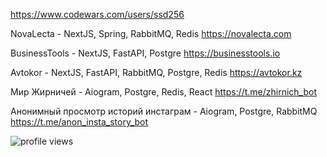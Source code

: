 <!-- [![Typing SVG](https://readme-typing-svg.herokuapp.com?font=Fira+Code&pause=1000&width=435&lines=Hi+there!;My+name+is+Danil+and+am+a+Python+dev)](https://git.io/typing-svg) -->

<!-- [![Ashutosh's github activity graph](https://activity-graph.herokuapp.com/graph?username=istillmissyou&theme=gotham)](https://github.com/ashutosh00710/github-readme-activity-graph) -->

https://www.codewars.com/users/ssd256

NovaLecta - NextJS, Spring, RabbitMQ, Redis https://novalecta.com

BusinessTools - NextJS, FastAPI, Postgre https://businesstools.io

Avtokor - NextJS, FastAPI, RabbitMQ, Postgre, Redis https://avtokor.kz

Мир Жирничей - Aiogram, Postgre, Redis, React https://t.me/zhirnich_bot

Анонимный просмотр историй инстаграм - Aiogram, Postgre, RabbitMQ https://t.me/anon_insta_story_bot

<!-- [![My GitHub stat](https://github-readme-stats.vercel.app/api?username=istillmissyou)](https://github.com/istillmissyou/github-readme-stats) -->

![profile views](https://komarev.com/ghpvc/?username=istillmissyou)
